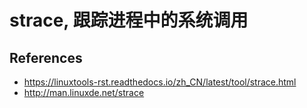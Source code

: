 # strace, 跟踪进程中的系统调用



## References

+ <https://linuxtools-rst.readthedocs.io/zh_CN/latest/tool/strace.html>
+ <http://man.linuxde.net/strace>

